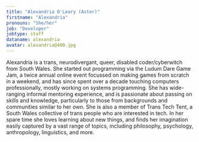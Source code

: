 ```yaml
---
title: "Alexandria O'Leary (Aster)"
firstname: "Alexandria"
pronouns: "She/her"
job: "Developer"
jobtype: staff
dataname: alexandria
avatar: alexandria@400.jpg
---
```


Alexandria is a trans, neurodivergant, queer, disabled coder/cyberwitch from South Wales. She started out programming via the Ludum Dare Game Jam, a twice annual online event focussed on making games from scratch in a weekend, and has since spent over a decade touching computers professionally, mostly working on systems programming. She has wide-ranging informal mentoring experience, and is passionate about passing on skills and knowledge, particularly to those from backgrounds and communities similar to her own. She is also a member of Trans Tech Tent, a South Wales collective of trans people who are interested in tech. In her spare time she loves learning about new things, and finds her imagination easily captured by a vast range of topics, including philosophy, psychology, anthropology, linguistics, and more.

